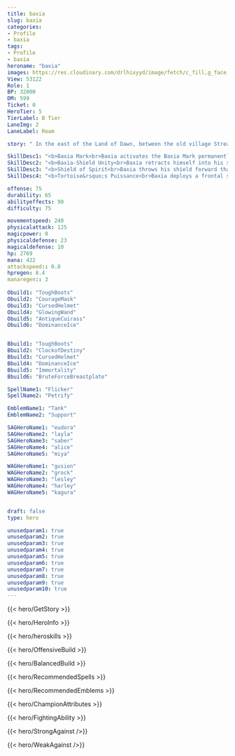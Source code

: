 ```yaml
---
title: baxia
slug: baxia
categories: 
- Profile 
- baxia
tags: 
- Profile
- baxia
heroname: "baxia"
images: https://res.cloudinary.com/drlhixyyd/image/fetch/c_fill,g_face,f_auto/https://cdn2-build.mobagenie.my.id/p/images/banner/full/baxia.jpg
View: 53122 
Role: 1 
BP: 32000
DM: 599 
Ticket: 0 
HeroTier: 5 
TierLabel: B Tier 
LaneImg: 2
LaneLabel: Roam 

story: " In the east of the Land of Dawn, between the old village Stream Valley and the Scarlet Shadow, a huge totem ruin stands among the mountains and forests. Some believe that it symbolizes a kind of faith or, as an oracle claimed, is guarding the land. Not far from it, there are mysterious stone steps covered by some leaves. The winding stone steps reach to the sky. Its destination is the Land of Xuan\'ao, also known as the Land of Black Tortoise."

SkillDesc1: "<b>Baxia Mark<br>Baxia activates the Baxia Mark permanently, reducing the final damage received by 25. At the same time, Baxia will reduce the Shield and HP Regen of enemies hit by his skills by 30% for 4s."   
SkillDesc2: "<b>Baxia-Shield Unity<br>Baxia retracts himself into his shield and accelerates forward. When hitting an enemy unit, he will deal 300<font color='#27C0C7'>( +60% Total Magic Power)</font> <font color='#3B69FF'>(Magic Damage)</font> to it and nearby enemies, stunning the target for 0.8s and slightly knocking other nearby enemies back. During the process of accelerating forward, use this skill again to launch Baxia upward so that he can cross obstacles and enemy minions. When leaping up, if there is an enemy hero under Baxia, he will strike to this hero, dealing 375<font color='#27C0C7'>( +75% Total Magic Power)</font> <font color='#3B69FF'>(Magic Damage)</font> to this hero and nearby enemies, stunning the hit target for 1s, and slightly knocking other nearby enemy targets back."   
SkillDesc3: "<b>Shield of Spirit<br>Baxia throws his shield forward that will disappear upon hitting an enemy hero or creeps, dealing <font color='#3B69FF'>(Magic Damage)</font> equal to 125<font color='#27C0C7'>( +120% Total Magic Power)</font> + (6% of the target&rsquo;s Max HP) to the target and minions on the path. Meanwhile, marks them for 5s and slows them down by 50% for 1s. This skill can be used again in a short time. If the shield hits a creep or enemy hero, the CD will be reduced by 86%."   
SkillDesc4: "<b>Tortoise&rsquo;s Puissance<br>Baxia deploys a frontal shield and dashes forward, increasing his Movement Speed by 30% for 10s. Meanwhile, creates a lava path along the way, dealing 40<font color='#27C0C7'>( +30% Total Magic Power)</font> <font color='#3B69FF'>(Magic Damage)</font> to enemies on the path each 0.5s and slowing them by 15% for 0.5s. During the dash, the damage reduction effect that endowed by <font color='#404495'>(&ldquo;Baxia Mark&rdquo;)</font> will be boosted by 140%."  

offense: 75 
durability: 65 
abilityeffects: 90 
difficulty: 75 

movementspeed: 240
physicalattack: 125
magicpower: 0
physicaldefense: 23
magicaldefense: 10
hp: 2769
mana: 422
attackspeed:: 0.8
hpregen: 8.4
manaregen:: 3
 
Obuild1: "ToughBoots"  
Obuild2: "CourageMask" 
Obuild3: "CursedHelmet" 
Obuild4: "GlowingWand" 
Obuild5: "AntiqueCuirass" 
Obuild6: "DominanceIce" 


Bbuild1: "ToughBoots"  
Bbuild2: "ClockofDestiny" 
Bbuild3: "CursedHelmet" 
Bbuild4: "DominanceIce" 
Bbuild5: "Immortality" 
Bbuild6: "BruteForceBreastplate" 

SpellName1: "Flicker" 
SpellName2: "Petrify"   

EmblemName1: "Tank" 
EmblemName2: "Support"    

SAGHeroName1: "eudora"
SAGHeroName2: "layla"
SAGHeroName3: "saber"
SAGHeroName4: "alice"
SAGHeroName5: "miya"

WAGHeroName1: "gusion"
WAGHeroName2: "grock"
WAGHeroName3: "lesley"
WAGHeroName4: "harley"
WAGHeroName5: "kagura"


draft: false
type: hero

unusedparam1: true
unusedparam2: true
unusedparam3: true
unusedparam4: true
unusedparam5: true
unusedparam6: true
unusedparam7: true
unusedparam8: true
unusedparam9: true
unusedparam10: true
---
```



{{< hero/GetStory >}}

{{< hero/HeroInfo >}}
 
{{< hero/heroskills >}}

{{< hero/OffensiveBuild >}} 

{{< hero/BalancedBuild >}}


{{< hero/RecommendedSpells >}}  

{{< hero/RecommendedEmblems >}}   


{{< hero/ChampionAttributes >}}


{{< hero/FightingAbility >}}

{{< hero/StrongAgainst />}}

{{< hero/WeakAgainst />}}
